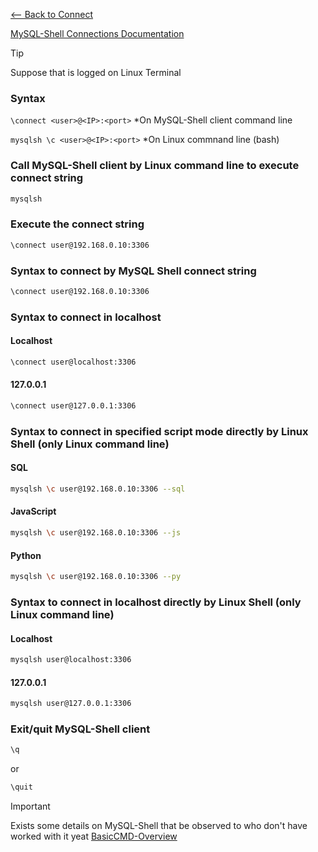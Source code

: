 [<-- Back to Connect](https://github.com/mtemporim/Databases/tree/main/MySQL/MySQL-Shell/Connect)

[MySQL-Shell Connections Documentation](https://dev.mysql.com/doc/mysql-shell/8.0/en/mysql-shell-connections.html)


>[!TIP]
>
> Suppose that is logged on Linux Terminal


### Syntax 
```\connect <user>@<IP>:<port>```  *On MySQL-Shell client command line 

```mysqlsh \c <user>@<IP>:<port>``` *On Linux commnand line (bash)


### Call MySQL-Shell client by Linux command line to execute connect string 

```bash
mysqlsh
```

### Execute the connect string 

```bash
\connect user@192.168.0.10:3306
```
### Syntax to connect by MySQL Shell connect string  
```bash
\connect user@192.168.0.10:3306
```

### Syntax to connect in localhost

#### Localhost
```bash
\connect user@localhost:3306
```

#### 127.0.0.1
```bash
\connect user@127.0.0.1:3306
```

### Syntax to connect in specified script mode directly by Linux Shell (only Linux command line)  
#### SQL  
```bash
mysqlsh \c user@192.168.0.10:3306 --sql
```

#### JavaScript 
```bash
mysqlsh \c user@192.168.0.10:3306 --js
```

#### Python 
```bash
mysqlsh \c user@192.168.0.10:3306 --py
```

### Syntax to connect in localhost directly by Linux Shell (only Linux command line)
#### Localhost
```bash
mysqlsh user@localhost:3306
```

#### 127.0.0.1
```bash
mysqlsh user@127.0.0.1:3306
```

### Exit/quit MySQL-Shell client
```bash
\q
``` 
or
```bash
\quit
```





>[!IMPORTANT]
>
> Exists some details on MySQL-Shell that be observed to who don't have worked with it yeat [BasicCMD-Overview](https://github.com/mtemporim/Databases/blob/main/MySQL/MySQL-Shell/Overview/BasicCMD-Overview.md)

